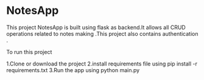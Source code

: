 # NotesApp
This project NotesApp is built using flask as backend.It allows all CRUD operations related to notes making .This project also contains authentication .


To run this project

1.Clone or download the project
2.install requirements file using pip install -r requirements.txt
3.Run the app using   python main.py
